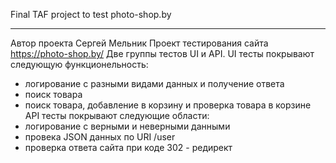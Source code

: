 Final TAF project to test photo-shop.by
_______________________________________
Автор проекта Сергей Мельник
Проект тестирования сайта https://photo-shop.by/
Две группы тестов UI и API.
UI тесты покрывают следующую функционельность:
- логирование с разными видами данных и получение ответа
- поиск товара
- поиск товара, добавление в корзину и проверка товара в корзине
API тесты покрывают следующие области:
- логирование с верными и неверными данными
- провека JSON данных по URI /user
- проверка ответа сайта при коде 302 - редирект
